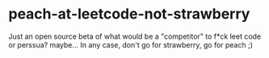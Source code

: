 # peach-at-leetcode-not-strawberry
Just an open source beta of what would be a "competitor" to f*ck leet code or perssua? maybe... In any case, don't go for strawberry, go for peach ;)
